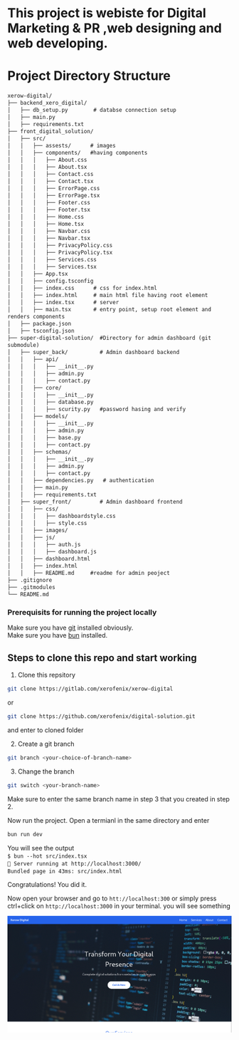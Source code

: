 # This project is webiste for Digital Marketing & PR ,web designing and web developing. 

# Project Directory Structure

```
xerow-digital/
├── backend_xero_digital/
│   ├── db_setup.py        # databse connection setup
│   ├── main.py
│   ├── requirements.txt
├── front_digital_solution/
│   ├── src/
│   │   ├── assests/      # images
│   │   ├── components/   #having components
│   │   │   ├── About.css
│   │   │   ├── About.tsx
│   │   │   ├── Contact.css
│   │   │   ├── Contact.tsx
│   │   │   ├── ErrorPage.css
│   │   │   ├── ErrorPage.tsx
│   │   │   ├── Footer.css
│   │   │   ├── Footer.tsx
│   │   │   ├── Home.css
│   │   │   ├── Home.tsx
│   │   │   ├── Navbar.css
│   │   │   ├── Navbar.tsx
│   │   │   ├── PrivacyPolicy.css
│   │   │   ├── PrivacyPolicy.tsx
│   │   │   ├── Services.css
│   │   │   ├── Services.tsx
│   │   ├── App.tsx
│   │   ├── config.tsconfig
│   │   ├── index.css      # css for index.html
│   │   ├── index.html     # main html file having root element
│   │   ├── index.tsx      # server
│   │   ├── main.tsx       # entry point, setup root element and renders components
│   ├── package.json
│   ├── tsconfig.json
├── super-digital-solution/  #Directory for admin dashboard (git submodule)
│   ├── super_back/          # Admin dashboard backend
│   │   ├── api/
│   │   │   ├── __init__.py
│   │   │   ├── admin.py
│   │   │   ├── contact.py
│   │   ├── core/
│   │   │   ├── __init__.py
│   │   │   ├── database.py
│   │   │   ├── scurity.py   #password hasing and verify
│   │   ├── models/
│   │   │   ├── __init__.py
│   │   │   ├── admin.py
│   │   │   ├── base.py
│   │   │   ├── contact.py
│   │   ├── schemas/
│   │   │   ├── __init__.py
│   │   │   ├── admin.py
│   │   │   ├── contact.py
│   │   ├── dependencies.py   # authentication
│   │   ├── main.py
│   │   ├── requirements.txt
│   ├── super_front/         # Admin dashboard frontend
│   │   ├── css/
│   │   │   ├── dashboardstyle.css
│   │   │   ├── style.css
│   │   ├── images/
│   │   ├── js/
│   │   │   ├── auth.js
│   │   │   ├── dashboard.js
│   │   ├── dashboard.html
│   │   ├── index.html
│   │   ├── README.md     #readme for admin peoject
├── .gitignore
├── .gitmodules
└── README.md
```


### Prerequisits for running the project locally
Make sure you have [git](https://git-scm.com) installed obviously.  
Make sure you have [bun](https://bun.sh) installed.
## Steps to clone this repo and start working


1. Clone this repsitory
```bash
git clone https://gitlab.com/xerofenix/xerow-digital
```
or
```bash
git clone https://github.com/xerofenix/digital-solution.git
```
and enter to cloned folder

2. Create a git branch
```bash
git branch <your-choice-of-branch-name>
```
3. Change the branch
```bash
git switch <your-branch-name>
```
Make sure to enter the same branch name in step 3 that you created in step 2.

Now run the project. Open a termianl in the same directory and enter
```bash
bun run dev
```
You will see the output   
`$ bun --hot src/index.tsx`  
`🚀 Server running at http://localhost:3000/`  
`Bundled page in 43ms: src/index.html`

Congratulations! You did it.

Now open your browser and go to `htt://localhost:300` or simply press ctrl+click  on `http://localhost:3000` in your terminal. you will see something 

![The first page right now](front_digital_solution/image-3.png)
